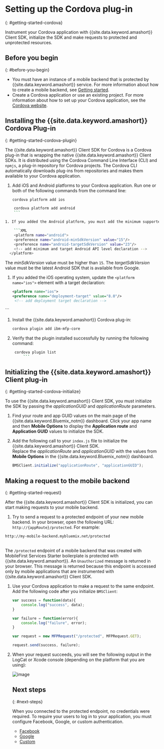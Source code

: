 # Setting up the Cordova plug-in
{: #getting-started-cordova}

Instrument your Cordova application with {{site.data.keyword.amashort}} Client SDK, initialize the SDK and make requests to protected and unprotected resources.

## Before you begin
{: #before-you-begin}
* You must have an instance of a mobile backend that is protected by {{site.data.keyword.amashort}} service. For more information about how to create a mobile backend, see [Getting started](getting-started.html).
* Create a Cordova application or use an existing project. For more information about how to set up your Cordova application, see the [Cordova website](https://cordova.apache.org/).


## Installing the {{site.data.keyword.amashort}} Cordova Plug-in
{: #getting-started-cordova-plugin}

The {{site.data.keyword.amashort}} Client SDK for Cordova is a Cordova plug-in that is wrapping the native {{site.data.keyword.amashort}} Client SDKs. It is distributed using the Cordova Command Line Interface (CLI) and `npmjs`, a plug-in repository for Cordova projects. The Cordova CLI automatically downloads plug-ins from repositories and makes them available to your Cordova application.


1. Add iOS and Android platforms to your Cordova application. Run one or both of the following commands from the command line:

	```Bash
	cordova platform add ios
	```
```Bash
	cordova platform add android
	```

1. If you added the Android platform, you must add the minimum supported API level to the `config.xml` file of your Cordova application. Open the `config.xml` file and add the following line to the `<platform name="android">` element:

	```XML
	<platform name="android">  
  	<preference name="android-minSdkVersion" value="15"/>
  	<preference name="android-targetSdkVersion" value="23"/>
  	<!-- add minimum and target Android API level declaration -->
  </platform>
```
The *minSdkVersion* value must be higher than `15`. The *targetSdkVersion* value must be the latest Android SDK that is available from Google.

1. If you added the iOS operating system, update the `<platform name="ios">` element with a target declaration:

	```XML
	<platform name="ios">
    <preference name="deployment-target" value="8.0"/>
     <!-- add deployment target declaration -->
  </platform>
```

1. Install the {{site.data.keyword.amashort}} Cordova plug-in:

 	```Bash
	cordova plugin add ibm-mfp-core
	```

1. Verify that the plugin installed successfully by running the following command:
    ```Bash
     cordova plugin list
		 ```

## Initializing the {{site.data.keyword.amashort}} Client plug-in
{: #getting-started-cordova-initialize}

To use the {{site.data.keyword.amashort}} Client SDK, you must initialize the SDK by passing the *applicationGUID* and *applicationRoute* parameters.

1. Find your route and app GUID values on the main page of the {{site.data.keyword.Bluemix_notm}} dashboard. Click your app name and then **Mobile Options** to display the **Application route** and **Application GUID** values to initialize the SDK.

3. Add the following call to your `index.js` file to initialize the {{site.data.keyword.amashort}} Client SDK. <br/>Replace the *applicationRoute* and *applicationGUID* with the values from **Mobile Options** in the {{site.data.keyword.Bluemix_notm}} dashboard.

	```JavaScript
	BMSClient.initialize("applicationRoute", "applicationGUID");
	```



## Making a request to the mobile backend
{: #getting-started-request}

After the {{site.data.keyword.amashort}} Client SDK is initialized, you can start making requests to your mobile backend.

1. Try to send a request to a protected endpoint of your new mobile backend. In your browser, open the following URL: `http://{appRoute}/protected`. For example:
```
http://my-mobile-backend.mybluemix.net/protected
```
<br/>The `/protected` endpoint of a mobile backend that was created with MobileFirst Services Starter boilerplate is protected with {{site.data.keyword.amashort}}. An `Unauthorized` message is returned in your browser. This message is returned because this endpoint is accessed only by mobile applications that are instrumented with {{site.data.keyword.amashort}} Client SDK.

1. Use your Cordova application to make a request to the same endpoint. Add the following code after you initialize `BMSClient`:

	```JavaScript
	var success = function(data){
		console.log("success", data);
	}

	var failure = function(error){
		console.log("failure", error);
	}

	var request = new MFPRequest("/protected", MFPRequest.GET);

	request.send(success, failure);
	```

1. When your request succeeds, you will see the following output in the LogCat or Xcode console (depending on the platform that you are using):

	![image](images/getting-started-android-success.png)

	## Next steps
	{: #next-steps}

	When you connected to the protected endpoint, no credentials were required. To require your users to log in to your application, you must configure Facebook, Google, or custom authentication.
	* [Facebook](facebook-auth-cordova.html)
	* [Google](google-auth-cordova.html)
	* [Custom](custom-auth-cordova.html)
